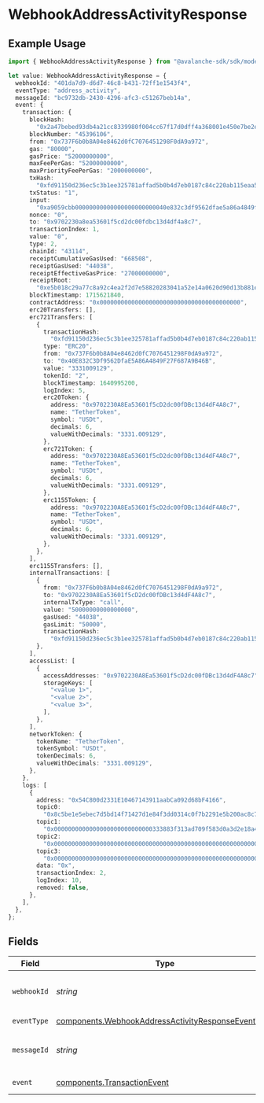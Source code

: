 # WebhookAddressActivityResponse

## Example Usage

```typescript
import { WebhookAddressActivityResponse } from "@avalanche-sdk/sdk/models/components";

let value: WebhookAddressActivityResponse = {
  webhookId: "401da7d9-d6d7-46c8-b431-72ff1e1543f4",
  eventType: "address_activity",
  messageId: "bc9732db-2430-4296-afc3-c51267beb14a",
  event: {
    transaction: {
      blockHash:
        "0x2a47bebed93db4a21cc8339980f004cc67f17d0dff4a368001e450e7be2edaa0",
      blockNumber: "45396106",
      from: "0x737F6b0b8A04e8462d0fC7076451298F0dA9a972",
      gas: "80000",
      gasPrice: "52000000000",
      maxFeePerGas: "52000000000",
      maxPriorityFeePerGas: "2000000000",
      txHash:
        "0xfd91150d236ec5c3b1ee325781affad5b0b4d7eb0187c84c220ab115eaa563e8",
      txStatus: "1",
      input:
        "0xa9059cbb00000000000000000000000040e832c3df9562dfae5a86a4849f27f687a9b46b00000000000000000000000000000000000000000000000000000000c68b2a69",
      nonce: "0",
      to: "0x9702230a8ea53601f5cd2dc00fdbc13d4df4a8c7",
      transactionIndex: 1,
      value: "0",
      type: 2,
      chainId: "43114",
      receiptCumulativeGasUsed: "668508",
      receiptGasUsed: "44038",
      receiptEffectiveGasPrice: "27000000000",
      receiptRoot:
        "0xe5b018c29a77c8a92c4ea2f2d7e58820283041a52e14a0620d90d13b881e1ee3",
      blockTimestamp: 1715621840,
      contractAddress: "0x0000000000000000000000000000000000000000",
      erc20Transfers: [],
      erc721Transfers: [
        {
          transactionHash:
            "0xfd91150d236ec5c3b1ee325781affad5b0b4d7eb0187c84c220ab115eaa563e8",
          type: "ERC20",
          from: "0x737F6b0b8A04e8462d0fC7076451298F0dA9a972",
          to: "0x40E832C3Df9562DfaE5A86A4849F27F687A9B46B",
          value: "3331009129",
          tokenId: "2",
          blockTimestamp: 1640995200,
          logIndex: 5,
          erc20Token: {
            address: "0x9702230A8Ea53601f5cD2dc00fDBc13d4dF4A8c7",
            name: "TetherToken",
            symbol: "USDt",
            decimals: 6,
            valueWithDecimals: "3331.009129",
          },
          erc721Token: {
            address: "0x9702230A8Ea53601f5cD2dc00fDBc13d4dF4A8c7",
            name: "TetherToken",
            symbol: "USDt",
            decimals: 6,
            valueWithDecimals: "3331.009129",
          },
          erc1155Token: {
            address: "0x9702230A8Ea53601f5cD2dc00fDBc13d4dF4A8c7",
            name: "TetherToken",
            symbol: "USDt",
            decimals: 6,
            valueWithDecimals: "3331.009129",
          },
        },
      ],
      erc1155Transfers: [],
      internalTransactions: [
        {
          from: "0x737F6b0b8A04e8462d0fC7076451298F0dA9a972",
          to: "0x9702230A8Ea53601f5cD2dc00fDBc13d4dF4A8c7",
          internalTxType: "call",
          value: "50000000000000000",
          gasUsed: "44038",
          gasLimit: "50000",
          transactionHash:
            "0xfd91150d236ec5c3b1ee325781affad5b0b4d7eb0187c84c220ab115eaa563e8",
        },
      ],
      accessList: [
        {
          accessAddresses: "0x9702230A8Ea53601f5cD2dc00fDBc13d4dF4A8c7",
          storageKeys: [
            "<value 1>",
            "<value 2>",
            "<value 3>",
          ],
        },
      ],
      networkToken: {
        tokenName: "TetherToken",
        tokenSymbol: "USDt",
        tokenDecimals: 6,
        valueWithDecimals: "3331.009129",
      },
    },
    logs: [
      {
        address: "0x54C800d2331E10467143911aabCa092d68bF4166",
        topic0:
          "0x8c5be1e5ebec7d5bd14f71427d1e84f3dd0314c0f7b2291e5b200ac8c7c3b925",
        topic1:
          "0x0000000000000000000000000000333883f313ad709f583d0a3d2e18a44ef29b",
        topic2:
          "0x0000000000000000000000000000000000000000000000000000000000000000",
        topic3:
          "0x0000000000000000000000000000000000000000000000000000000000001350",
        data: "0x",
        transactionIndex: 2,
        logIndex: 10,
        removed: false,
      },
    ],
  },
};
```

## Fields

| Field                                                                                                                    | Type                                                                                                                     | Required                                                                                                                 | Description                                                                                                              | Example                                                                                                                  |
| ------------------------------------------------------------------------------------------------------------------------ | ------------------------------------------------------------------------------------------------------------------------ | ------------------------------------------------------------------------------------------------------------------------ | ------------------------------------------------------------------------------------------------------------------------ | ------------------------------------------------------------------------------------------------------------------------ |
| `webhookId`                                                                                                              | *string*                                                                                                                 | :heavy_check_mark:                                                                                                       | Webhook ID                                                                                                               | 401da7d9-d6d7-46c8-b431-72ff1e1543f4                                                                                     |
| `eventType`                                                                                                              | [components.WebhookAddressActivityResponseEventType](../../models/components/webhookaddressactivityresponseeventtype.md) | :heavy_check_mark:                                                                                                       | Event type                                                                                                               | address_activity                                                                                                         |
| `messageId`                                                                                                              | *string*                                                                                                                 | :heavy_check_mark:                                                                                                       | Message ID                                                                                                               | bc9732db-2430-4296-afc3-c51267beb14a                                                                                     |
| `event`                                                                                                                  | [components.TransactionEvent](../../models/components/transactionevent.md)                                               | :heavy_check_mark:                                                                                                       | Event details                                                                                                            |                                                                                                                          |